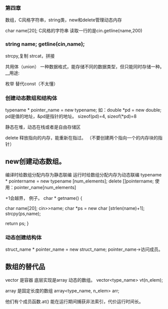 ### 第四章
数组，C风格字符串，string类，new和delete管理动态内存

char name[20]; C风格的字符串 读取一行的是cin.getline(name,200)
### string name; getline(cin,name);
<string> strcpy,复制 strcat，拼接

共用体（union）
一种数据格式，能存储不同的数据类型，但只能同时存储一种。 __用途:

枚举 替代const（不太懂）
  
### __创建动态数组和结构体__
 typename * pointer_name = new typename;
  如：double *pd = new double;
     pd是值的地址，&pd是指针的地址。  sizeof(pd)=4, sizeof(*pd)=8
  
  静态在堆，动态在栈或者是自由存储区
  
  delete  释放指向的内存，能重新在指过。    （不要创建两个指向一个的内存块的指针）
  
  ## new创建动态数组。
  编译时给数组分配内存为静态联编    运行时给数组分配内存为动态联编
  typename * pointername = new typename [num_elements];
  delete []pointername;
  使用：pointer_name[num_elements]
  
  +1会越界，
  例子。
  char * getname()
  {
  
  char name[20];
  cin>>name;
  char *ps = new char [strlen(name)+1];
  strcpy(ps,name);
  
  return ps;
  }
  ### 动态创建结构体
  struct_name * pointer_name = new struct_name;
  pointer_name->访问成员。
  
  ## 数组的替代品
  vector 是容器  底层实现是array  动态的数组。  vector<type_name> vt(n_elem);
  
  array 是固定长度的数组 array<type_name, n_elem> arr;
  
  他们有个成员函数.at()  能在运行期间捕获非法索引，代价运行时间长。
  
  
